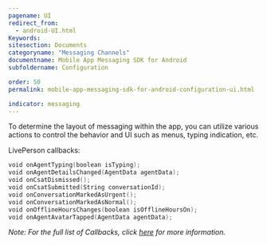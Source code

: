 ```yaml
---
pagename: UI
redirect_from:
  - android-UI.html
Keywords:
sitesection: Documents
categoryname: "Messaging Channels"
documentname: Mobile App Messaging SDK for Android
subfoldername: Configuration

order: 50
permalink: mobile-app-messaging-sdk-for-android-configuration-ui.html

indicator: messaging
---
```


To determine the layout of messaging within the app, you can utilize various actions to control the behavior and UI such as menus, typing indication, etc.

LivePerson callbacks:

```swift
void onAgentTyping(boolean isTyping);
void onAgentDetailsChanged(AgentData agentData);
void onCsatDismissed();
void onCsatSubmitted(String conversationId);
void onConversationMarkedAsUrgent();
void onConversationMarkedAsNormal();
void onOfflineHoursChanges(boolean isOfflineHoursOn);
void onAgentAvatarTapped(AgentData agentData);
```

*Note: For the full list of Callbacks, click [here](android-callbacks-index.html#livepersoncallback) for more information.*
